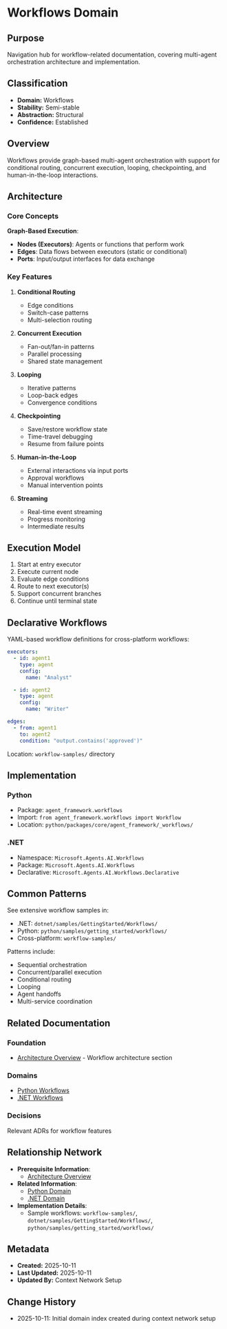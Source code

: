 # Workflows Domain

## Purpose
Navigation hub for workflow-related documentation, covering multi-agent orchestration architecture and implementation.

## Classification
- **Domain:** Workflows
- **Stability:** Semi-stable
- **Abstraction:** Structural
- **Confidence:** Established

## Overview

Workflows provide graph-based multi-agent orchestration with support for conditional routing, concurrent execution, looping, checkpointing, and human-in-the-loop interactions.

## Architecture

### Core Concepts

**Graph-Based Execution**:
- **Nodes (Executors)**: Agents or functions that perform work
- **Edges**: Data flows between executors (static or conditional)
- **Ports**: Input/output interfaces for data exchange

### Key Features

1. **Conditional Routing**
   - Edge conditions
   - Switch-case patterns
   - Multi-selection routing

2. **Concurrent Execution**
   - Fan-out/fan-in patterns
   - Parallel processing
   - Shared state management

3. **Looping**
   - Iterative patterns
   - Loop-back edges
   - Convergence conditions

4. **Checkpointing**
   - Save/restore workflow state
   - Time-travel debugging
   - Resume from failure points

5. **Human-in-the-Loop**
   - External interactions via input ports
   - Approval workflows
   - Manual intervention points

6. **Streaming**
   - Real-time event streaming
   - Progress monitoring
   - Intermediate results

## Execution Model

1. Start at entry executor
2. Execute current node
3. Evaluate edge conditions
4. Route to next executor(s)
5. Support concurrent branches
6. Continue until terminal state

## Declarative Workflows

YAML-based workflow definitions for cross-platform workflows:

```yaml
executors:
  - id: agent1
    type: agent
    config:
      name: "Analyst"

  - id: agent2
    type: agent
    config:
      name: "Writer"

edges:
  - from: agent1
    to: agent2
    condition: "output.contains('approved')"
```

Location: `workflow-samples/` directory

## Implementation

### Python
- Package: `agent_framework.workflows`
- Import: `from agent_framework.workflows import Workflow`
- Location: `python/packages/core/agent_framework/_workflows/`

### .NET
- Namespace: `Microsoft.Agents.AI.Workflows`
- Package: `Microsoft.Agents.AI.Workflows`
- Declarative: `Microsoft.Agents.AI.Workflows.Declarative`

## Common Patterns

See extensive workflow samples in:
- .NET: `dotnet/samples/GettingStarted/Workflows/`
- Python: `python/samples/getting_started/workflows/`
- Cross-platform: `workflow-samples/`

Patterns include:
- Sequential orchestration
- Concurrent/parallel execution
- Conditional routing
- Looping
- Agent handoffs
- Multi-service coordination

## Related Documentation

### Foundation
- [Architecture Overview](../../foundation/architecture.md) - Workflow architecture section

### Domains
- [Python Workflows](../python/index.md#workflows)
- [.NET Workflows](../dotnet/index.md#workflows)

### Decisions
Relevant ADRs for workflow features

## Relationship Network
- **Prerequisite Information**:
  - [Architecture Overview](../../foundation/architecture.md)
- **Related Information**:
  - [Python Domain](../python/index.md)
  - [.NET Domain](../dotnet/index.md)
- **Implementation Details**:
  - Sample workflows: `workflow-samples/`, `dotnet/samples/GettingStarted/Workflows/`, `python/samples/getting_started/workflows/`

## Metadata
- **Created:** 2025-10-11
- **Last Updated:** 2025-10-11
- **Updated By:** Context Network Setup

## Change History
- 2025-10-11: Initial domain index created during context network setup
